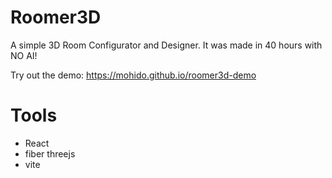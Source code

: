 # Roomer3D

A simple 3D Room Configurator and Designer. It was made in 40 hours with NO AI! 

Try out the demo: https://mohido.github.io/roomer3d-demo

# Tools

* React
* fiber threejs
* vite

